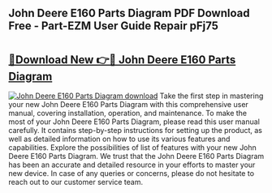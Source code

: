 ## John Deere E160 Parts Diagram PDF Download Free - Part-EZM User Guide Repair pFj75

# <h2><a href="http://dfjk09.blite.top/?on=John+Deere+E160+Parts+Diagram">🔗Download New 👉🔴 John Deere E160 Parts Diagram</a></h2>

[![John Deere E160 Parts Diagram download](https://i.imgur.com/lujVjoI.png)](http://dfjk09.blite.top/?on=John+Deere+E160+Parts+Diagram)
Take the first step in mastering your new John Deere E160 Parts Diagram with this comprehensive user manual, covering installation, operation, and maintenance. To make the most of your John Deere E160 Parts Diagram, please read this user manual carefully. It contains step-by-step instructions for setting up the product, as well as detailed information on how to use its various features and capabilities. Explore the possibilities of list of features with your new John Deere E160 Parts Diagram. We trust that the John Deere E160 Parts Diagram has been an accurate and detailed resource in your efforts to master your new device. In case of any queries or concerns, please do not hesitate to reach out to our customer service team.
